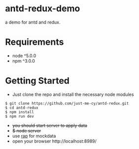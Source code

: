 # antd-redux-demo

a demo for antd and redux. 

# Requirements
- node ^5.0.0
- npm ^3.0.0

# Getting Started

* Just clone the repo and install the necessary node modules

```
$ git clone https://github.com/just-me-cy/antd-redux.git
$ cd antd-redux
$ npm install 
$ npm run dev 
```
* ~~you should start server to apply data~~
* ~~$ node server~~
* use [rap](http://rap.taobao.org/) for mockdata
* open your browser http://localhost:8989/

